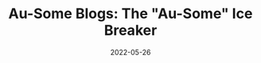 ---
title: "Au-Some Blogs: The \"Au-Some\" Ice Breaker"
show_title_on_cover: false
date: "2022-05-26"
version: 4
volume: 1
issue: 2
category: "Au-Some Blogs"
format: "ausome-blogs-v2"
synopsis: "Zeanne and Nikki help Zene and Jake prepare for an Ice Breaker for their Araling Panlipunan (History) class."
modes_v2: [
    {mode_name: "Original", scenes: ["0", "1-Original", "2-Original", "3"]},
    {mode_name: "Better than PCOS?", scenes: ["0", "1-Original", "2-Online", "3"]},
    {mode_name: "Limited Face-to-Face", scenes: ["0", "1-Limited Face-to-Face", "2-Limited Face-to-Face", "3"]},
    {mode_name: "Limited Face-to-Face + Better than PCOS?", scenes: ["0", "1-Limited Face-to-Face", "2-Online", "3"]},
    {mode_name: "Online/Zoom", scenes: ["0", "1-Online", "2-Online", "3"]}
]
---
